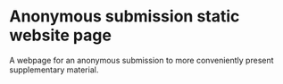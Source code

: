 # Anonymous submission static website page

A webpage for an anonymous submission to more conveniently present supplementary material.